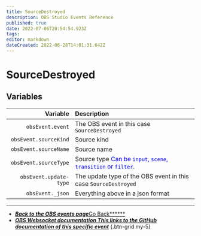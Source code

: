 ```yaml
---
title: SourceDestroyed
description: OBS Studio Events Reference
published: true
date: 2022-07-06T20:54:54.923Z
tags:
editor: markdown
dateCreated: 2022-06-28T14:01:31.642Z
---
```


# SourceDestroyed

## Variables

|               Variable | Description                                                                                    |
| ----------------------:|:---------------------------------------------------------------------------------------------- |
|       `obsEvent.event` | The OBS event in this case `SourceDestroyed`                                                   |
|  `obsEvent.sourceKind` | Source kind                                                                                    |
|  `obsEvent.sourceName` | Source name                                                                                    |
|  `obsEvent.sourceType` | Source type <span style="color:blue">Can be `input`, `scene`, `transition` or `filter`.</span> |
| `obsEvent.update-type` | The update type of the OBS event in this case `SourceDestroyed`                                |
|       `obsEvent._json` | Everything above in a json format                                                              |

---

- [<i class="mdi mdi-chevron-left"></i>***Back to the OBS events page***Go Back******](/en/Broadcasters/OBS/Events)
- [<i class="mdi mdi-github"></i> ***OBS Websocket documentation ***This links to the GitHub documentation of this specific event******](https://github.com/obsproject/obs-websocket/blob/4.x-current/docs/generated/protocol.md#sourcedestroyed)
{.btn-grid my-5}
